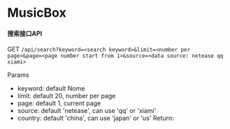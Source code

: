 # MusicBox

#### 搜索接口API
GET `/api/search?keyword=<search keyword>&limit=<number per page>&page=<page number start from 1>&source=<data source: netease qq xiami>`

Params
- keyword: default Nome
- limit: default 20, number per page
- page: default 1, current page
- source: default 'netease', can use 'qq' or 'xiami'
- country: default 'china', can use 'japan' or 'us'
Return:
